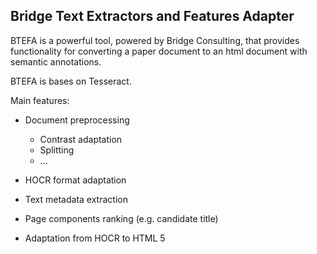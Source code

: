 Bridge Text Extractors and Features Adapter
------------

BTEFA is a powerful tool, powered by Bridge Consulting, that provides functionality for converting a paper document to an html document with semantic annotations.

BTEFA is bases on Tesseract.

Main features:

* Document preprocessing
    * Contrast adaptation
    * Splitting
    * ...

* HOCR format adaptation
* Text metadata extraction
* Page components ranking (e.g. candidate title)

* Adaptation from HOCR to HTML 5

